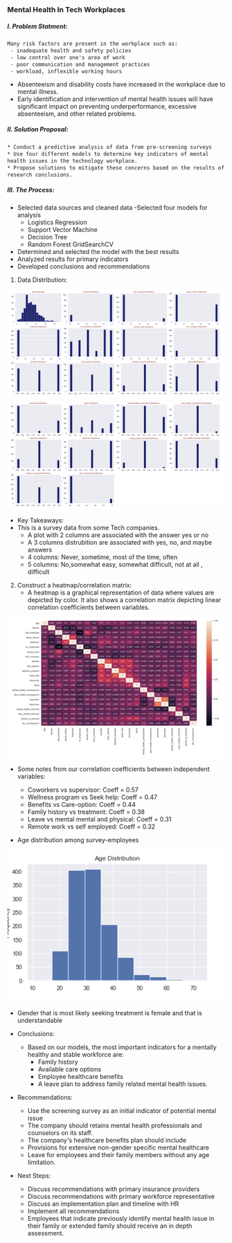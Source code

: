 ### Mental Health In Tech Workplaces
##### I. Problem Statment:
    Many risk factors are present in the workplace such as: 
     - inadequate health and safety policies 
     - low control over one's area of work 
     - poor communication and management practices
     - workload, inflexible working hours
   * Absenteeism and disability costs have increased in the workplace due to mental illness. 
   * Early identification and intervention of mental health issues will have significant impact on preventing underperformance, excessive absenteeism, and other related problems.

##### II. Solution Proposal:
    * Conduct a predictive analysis of data from pre-screening surveys
    * Use four different models to determine key indicators of mental health issues in the technology workplace.
    * Propose solutions to mitigate these concerns based on the results of research conclusions.

##### III. The Process:
  - Selected data sources and cleaned data
  -Selected four models for analysis
    + Logistics Regression
    + Support Vector Machine
    + Decision Tree
    + Random Forest GridSearchCV
  - Determined and selected the model with the best results
  - Analyzed results for primary indicators
  - Developed conclusions and recommendations
1. Data Distribution:

![](images/FeaturesDistributions.png)

![](images/FeatureDistribution2.png)

* Key Takeaways:
 * This is a survey data from some Tech companies.
     - A plot with 2 columns are associated with the answer yes or no
     - A 3 columns distrubition are associated with yes, no, and maybe answers
     - 4 columns: Never, sometime, most of the time, often
     - 5 columns: No,somewhat easy, somewhat difficult, not at all , difficult

2. Construct a heatmap/correlation matrix:
    * A heatmap is a graphical representation of data where values are depicted by color. It also shows a correlation matrix depicting linear correlation coefficients between variables.

![](images/HeatMap.png)

* Some notes from our correlation coefficients between independent variables:
    * Coworkers vs supervisor: Coeff = 0.57
    * Wellness program vs Seek help: Coeff = 0.47
    * Benefits vs Care-option: Coeff = 0.44
    * Family history vs treatment: Coeff = 0.38
    * Leave vs mental mental and physical: Coeff = 0.31
    * Remote work vs self employed: Coeff = 0.32

* Age distribution among survey-employees

![](images/age_distribution.png)

* Gender that is most likely seeking treatment is female and that is understandable

* Conclusions:
  - Based on our models, the most important indicators for a mentally healthy and stable workforce are:
      + Family history
      + Available care options
      + Employee healthcare benefits
      + A leave plan to address family related mental health issues. 

* Recommendations:
    - Use the screening survey as an initial indicator of potential mental issue
    - The company should retains mental health professionals and counselors on its staff.
    - The company's healthcare benefits plan should  include
    - Provisions for extensive non-gender specific mental healthcare
    - Leave for employees and their family members without any age limitation.
 
 * Next Steps:
    - Discuss recommendations with primary insurance providers
    - Discuss recommendations with primary workforce representative
    - Discuss an implementation plan and timeline with HR
    - Implement all recommendations
    - Employees that indicate previously identify mental health issue in their family or extended family should receive an in depth assessment.


    
